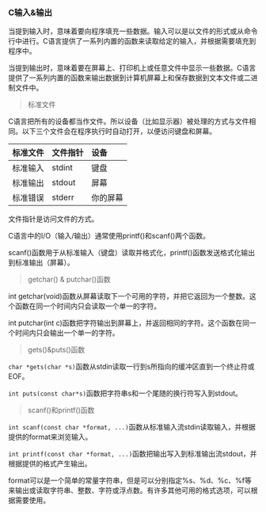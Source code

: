 ### C输入&输出

当提到输入时，意味着要向程序填充一些数据。输入可以是以文件的形式或从命令行中进行。C语言提供了一系列内置的函数来读取给定的输入，并根据需要填充到程序中。

当提到输出时，意味着要在屏幕上、打印机上或任意文件中显示一些数据。C语言提供了一系列内置的函数来输出数据到计算机屏幕上和保存数据到文本文件或二进制文件中。


> 标准文件

C语言把所有的设备都当作文件。所以设备（比如显示器）被处理的方式与文件相同。以下三个文件会在程序执行时自动打开，以便访问键盘和屏幕。

| 标准文件 | 文件指针 | 设备     |
| :--      | :--      | :--      |
| 标准输入 | stdint   | 键盘     |
| 标准输出 | stdout   | 屏幕     |
| 标准错误 | stderr   | 你的屏幕 |

文件指针是访问文件的方式。

C语言中的I/O（输入/输出）通常使用printf()和scanf()两个函数。

scanf()函数用于从标准输入（键盘）读取并格式化，printf()函数发送格式化输出到标准输出（屏幕）。


> getchar() & putchar()函数

int getchar(void)函数从屏幕读取下一个可用的字符，并把它返回为一个整数。这个函数在同一个时间内只会读取一个单一的字符。

int putchar(int c)函数把字符输出到屏幕上，并返回相同的字符。这个函数在同一个时间内只会输出一个单一的字符。


> gets()&puts()函数

`char *gets(char *s)`函数从stdin读取一行到s所指向的缓冲区直到一个终止符或EOF。

`int puts(const char*s)`函数把字符串s和一个尾随的换行符写入到stdout。


> scanf()和printf()函数

`int scanf(const char *format, ...)`函数从标准输入流stdin读取输入，并根据提供的format来浏览输入。

`int printf(const char *format, ...)`函数把输出写入到标准输出流stdout，并根据提供的格式产生输出。

format可以是一个简单的常量字符串，但是可以分别指定%s、%d、%c、%f等来输出或读取字符串、整数、字符或浮点数。有许多其他可用的格式选项，可以根据需要使用。
